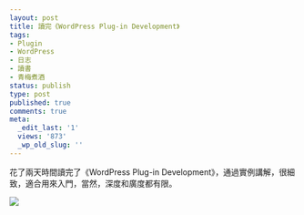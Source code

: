 ```yaml
---
layout: post
title: 讀完《WordPress Plug-in Development》
tags:
- Plugin
- WordPress
- 日志
- 讀書
- 青梅煮酒
status: publish
type: post
published: true
comments: true
meta:
  _edit_last: '1'
  views: '873'
  _wp_old_slug: ''
---
```

花了兩天時間讀完了《WordPress Plug-in Development》，通過實例講解，很細致，適合用來入門，當然，深度和廣度都有限。

<a href="http://picasaweb.google.com/lh/photo/k7nT3M9jrDW1dPv-nzKJvQ?feat=embedwebsite"><img src="http://lh4.ggpht.com/_ceUJ_lBTHzc/THnN7TJZDlI/AAAAAAAABdI/OBmuprXqpX4/s400/wordpress-plugin-development.jpg" /></a>
